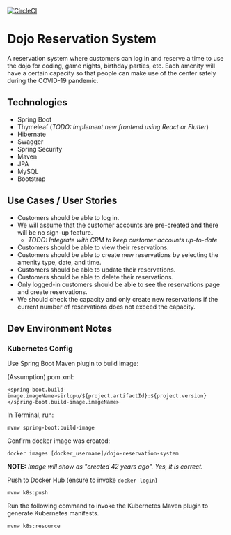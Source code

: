 [![CircleCI](https://circleci.com/gh/sirlopu/dojo-reservation-system/tree/master.svg?style=svg)](https://circleci.com/gh/sirlopu/dojo-reservation-system/tree/master)

# Dojo Reservation System

A reservation system where customers can log in and reserve a time to use the dojo for coding, game nights, birthday parties, etc.
Each amenity will have a certain capacity so that people can make use of the center safely during the COVID-19 pandemic. 


## Technologies
* Spring Boot
* Thymeleaf (*TODO: Implement new frontend using React or Flutter*)
* Hibernate
* Swagger
* Spring Security
* Maven
* JPA
* MySQL
* Bootstrap

## Use Cases / User Stories

* Customers should be able to log in.
* We will assume that the customer accounts are pre-created and there will be no sign-up feature.
  * *TODO: Integrate with CRM to keep customer accounts up-to-date*
* Customers should be able to view their reservations.
* Customers should be able to create new reservations by selecting the amenity type, date, and time.
* Customers should be able to update their reservations.
* Customers should be able to delete their reservations.
* Only logged-in customers should be able to see the reservations page and create reservations.
* We should check the capacity and only create new reservations if the current number of reservations does not exceed the capacity.


## Dev Environment Notes

### Kubernetes Config

Use Spring Boot Maven plugin to build image:

(Assumption) pom.xml:
```shell
<spring-boot.build-image.imageName>sirlopu/${project.artifactId}:${project.version}</spring-boot.build-image.imageName>
```

In Terminal, run:
```shell
mvnw spring-boot:build-image
```

Confirm docker image was created:

```shell
docker images [docker_username]/dojo-reservation-system
```

**NOTE:**
  *Image will show as "created 42 years ago". Yes, it is correct.*


Push to Docker Hub (ensure to invoke `docker login`)

```shell
mvnw k8s:push
```

Run the following command to invoke the Kubernetes Maven plugin to generate Kubernetes manifests.

```shell
mvnw k8s:resource
```
